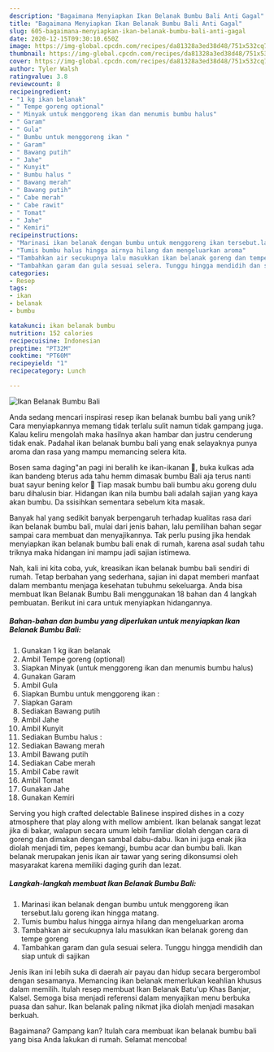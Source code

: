 ```yaml
---
description: "Bagaimana Menyiapkan Ikan Belanak Bumbu Bali Anti Gagal"
title: "Bagaimana Menyiapkan Ikan Belanak Bumbu Bali Anti Gagal"
slug: 605-bagaimana-menyiapkan-ikan-belanak-bumbu-bali-anti-gagal
date: 2020-12-15T09:30:10.650Z
image: https://img-global.cpcdn.com/recipes/da81328a3ed38d48/751x532cq70/ikan-belanak-bumbu-bali-foto-resep-utama.jpg
thumbnail: https://img-global.cpcdn.com/recipes/da81328a3ed38d48/751x532cq70/ikan-belanak-bumbu-bali-foto-resep-utama.jpg
cover: https://img-global.cpcdn.com/recipes/da81328a3ed38d48/751x532cq70/ikan-belanak-bumbu-bali-foto-resep-utama.jpg
author: Tyler Walsh
ratingvalue: 3.8
reviewcount: 8
recipeingredient:
- "1 kg ikan belanak"
- " Tempe goreng optional"
- " Minyak untuk menggoreng ikan dan menumis bumbu halus"
- " Garam"
- " Gula"
- " Bumbu untuk menggoreng ikan "
- " Garam"
- " Bawang putih"
- " Jahe"
- " Kunyit"
- " Bumbu halus "
- " Bawang merah"
- " Bawang putih"
- " Cabe merah"
- " Cabe rawit"
- " Tomat"
- " Jahe"
- " Kemiri"
recipeinstructions:
- "Marinasi ikan belanak dengan bumbu untuk menggoreng ikan tersebut.lalu goreng ikan hingga matang."
- "Tumis bumbu halus hingga airnya hilang dan mengeluarkan aroma"
- "Tambahkan air secukupnya lalu masukkan ikan belanak goreng dan tempe goreng"
- "Tambahkan garam dan gula sesuai selera. Tunggu hingga mendidih dan siap untuk di sajikan"
categories:
- Resep
tags:
- ikan
- belanak
- bumbu

katakunci: ikan belanak bumbu 
nutrition: 152 calories
recipecuisine: Indonesian
preptime: "PT32M"
cooktime: "PT60M"
recipeyield: "1"
recipecategory: Lunch

---
```



![Ikan Belanak Bumbu Bali](https://img-global.cpcdn.com/recipes/da81328a3ed38d48/751x532cq70/ikan-belanak-bumbu-bali-foto-resep-utama.jpg)

Anda sedang mencari inspirasi resep ikan belanak bumbu bali yang unik? Cara menyiapkannya memang tidak terlalu sulit namun tidak gampang juga. Kalau keliru mengolah maka hasilnya akan hambar dan justru cenderung tidak enak. Padahal ikan belanak bumbu bali yang enak selayaknya punya aroma dan rasa yang mampu memancing selera kita.

Bosen sama daging&#34;an pagi ini beralih ke ikan-ikanan 🤭, buka kulkas ada ikan bandeng bterus ada tahu hemm dimasak bumbu Bali aja terus nanti buat sayur bening kelor 🤤 Tiap masak bumbu bali bumbu aku goreng dulu baru dihalusin biar. Hidangan ikan nila bumbu bali adalah sajian yang kaya akan bumbu. Da ssisihkan sementara sebelum kita masak.

Banyak hal yang sedikit banyak berpengaruh terhadap kualitas rasa dari ikan belanak bumbu bali, mulai dari jenis bahan, lalu pemilihan bahan segar sampai cara membuat dan menyajikannya. Tak perlu pusing jika hendak menyiapkan ikan belanak bumbu bali enak di rumah, karena asal sudah tahu triknya maka hidangan ini mampu jadi sajian istimewa.


Nah, kali ini kita coba, yuk, kreasikan ikan belanak bumbu bali sendiri di rumah. Tetap berbahan yang sederhana, sajian ini dapat memberi manfaat dalam membantu menjaga kesehatan tubuhmu sekeluarga. Anda bisa membuat Ikan Belanak Bumbu Bali menggunakan 18 bahan dan 4 langkah pembuatan. Berikut ini cara untuk menyiapkan hidangannya.

<!--inarticleads1-->

##### Bahan-bahan dan bumbu yang diperlukan untuk menyiapkan Ikan Belanak Bumbu Bali:

1. Gunakan 1 kg ikan belanak
1. Ambil  Tempe goreng (optional)
1. Siapkan  Minyak (untuk menggoreng ikan dan menumis bumbu halus)
1. Gunakan  Garam
1. Ambil  Gula
1. Siapkan  Bumbu untuk menggoreng ikan :
1. Siapkan  Garam
1. Sediakan  Bawang putih
1. Ambil  Jahe
1. Ambil  Kunyit
1. Sediakan  Bumbu halus :
1. Sediakan  Bawang merah
1. Ambil  Bawang putih
1. Sediakan  Cabe merah
1. Ambil  Cabe rawit
1. Ambil  Tomat
1. Gunakan  Jahe
1. Gunakan  Kemiri


Serving you high crafted delectable Balinese inspired dishes in a cozy atmosphere that play along with mellow ambient. Ikan belanak sangat lezat jika di bakar, walapun secara umum lebih familiar diolah dengan cara di goreng dan dimakan dengan sambal dabu-dabu. Ikan ini juga enak jika diolah menjadi tim, pepes kemangi, bumbu acar dan bumbu bali. Ikan belanak merupakan jenis ikan air tawar yang sering dikonsumsi oleh masyarakat karena memiliki daging gurih dan lezat. 

<!--inarticleads2-->

##### Langkah-langkah membuat Ikan Belanak Bumbu Bali:

1. Marinasi ikan belanak dengan bumbu untuk menggoreng ikan tersebut.lalu goreng ikan hingga matang.
1. Tumis bumbu halus hingga airnya hilang dan mengeluarkan aroma
1. Tambahkan air secukupnya lalu masukkan ikan belanak goreng dan tempe goreng
1. Tambahkan garam dan gula sesuai selera. Tunggu hingga mendidih dan siap untuk di sajikan


Jenis ikan ini lebih suka di daerah air payau dan hidup secara bergerombol dengan sesamanya. Memancing ikan belanak memerlukan keahlian khusus dalam memilih. Itulah resep membuat Ikan Belanak Batu&#39;up Khas Banjar, Kalsel. Semoga bisa menjadi referensi dalam menyajikan menu berbuka puasa dan sahur. Ikan belanak paling nikmat jika diolah menjadi masakan berkuah. 

Bagaimana? Gampang kan? Itulah cara membuat ikan belanak bumbu bali yang bisa Anda lakukan di rumah. Selamat mencoba!
